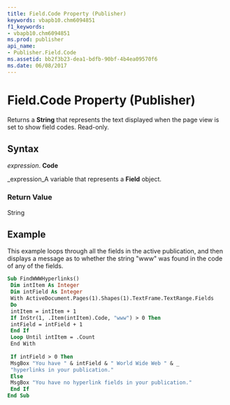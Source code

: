 ```yaml
---
title: Field.Code Property (Publisher)
keywords: vbapb10.chm6094851
f1_keywords:
- vbapb10.chm6094851
ms.prod: publisher
api_name:
- Publisher.Field.Code
ms.assetid: bb2f3b23-dea1-bdfb-90bf-4b4ea09570f6
ms.date: 06/08/2017
---
```



# Field.Code Property (Publisher)

Returns a  **String** that represents the text displayed when the page view is set to show field codes. Read-only.


## Syntax

 _expression_. **Code**

 _expression_A variable that represents a  **Field** object.


### Return Value

String


## Example

This example loops through all the fields in the active publication, and then displays a message as to whether the string "www" was found in the code of any of the fields.


```vb
Sub FindWWWHyperlinks() 
 Dim intItem As Integer 
 Dim intField As Integer 
 With ActiveDocument.Pages(1).Shapes(1).TextFrame.TextRange.Fields 
 Do 
 intItem = intItem + 1 
 If InStr(1, .Item(intItem).Code, "www") > 0 Then 
 intField = intField + 1 
 End If 
 Loop Until intItem = .Count 
 End With 
 
 If intField > 0 Then 
 MsgBox "You have " & intField & " World Wide Web " & _ 
 "hyperlinks in your publication." 
 Else 
 MsgBox "You have no hyperlink fields in your publication." 
 End If 
End Sub
```


